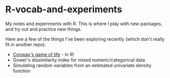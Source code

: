 # R-vocab-and-experiments

My notes and experiments with R. This is where I play with new packages, and try out and practice new things. 

Here are a few of the things I've been exploring recently (which don't really fit in another repo): 

* [Conway's game of life](https://en.wikipedia.org/wiki/Conway%27s_Game_of_Life) - in R!
* Gower's dissimilarity index for mixed numeric/categorical data 
* Simulating random variables from an estimated univariate density function